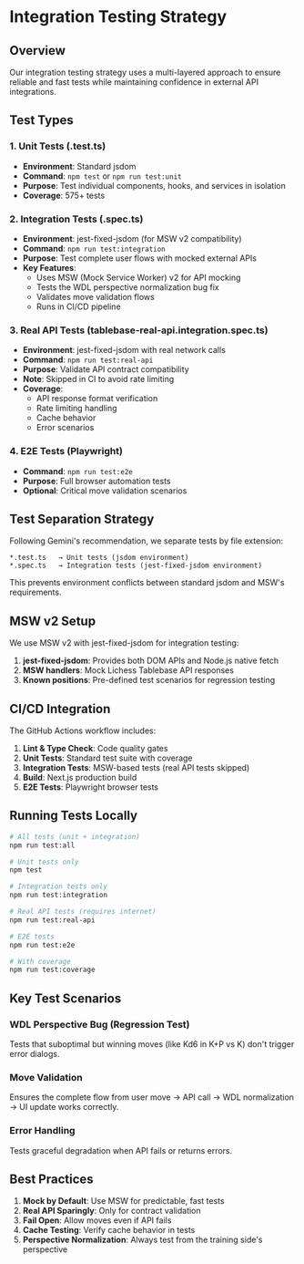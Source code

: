 # Integration Testing Strategy

## Overview

Our integration testing strategy uses a multi-layered approach to ensure reliable and fast tests while maintaining confidence in external API integrations.

## Test Types

### 1. Unit Tests (.test.ts)

- **Environment**: Standard jsdom
- **Command**: `npm test` or `npm run test:unit`
- **Purpose**: Test individual components, hooks, and services in isolation
- **Coverage**: 575+ tests

### 2. Integration Tests (.spec.ts)

- **Environment**: jest-fixed-jsdom (for MSW v2 compatibility)
- **Command**: `npm run test:integration`
- **Purpose**: Test complete user flows with mocked external APIs
- **Key Features**:
  - Uses MSW (Mock Service Worker) v2 for API mocking
  - Tests the WDL perspective normalization bug fix
  - Validates move validation flows
  - Runs in CI/CD pipeline

### 3. Real API Tests (tablebase-real-api.integration.spec.ts)

- **Environment**: jest-fixed-jsdom with real network calls
- **Command**: `npm run test:real-api`
- **Purpose**: Validate API contract compatibility
- **Note**: Skipped in CI to avoid rate limiting
- **Coverage**:
  - API response format verification
  - Rate limiting handling
  - Cache behavior
  - Error scenarios

### 4. E2E Tests (Playwright)

- **Command**: `npm run test:e2e`
- **Purpose**: Full browser automation tests
- **Optional**: Critical move validation scenarios

## Test Separation Strategy

Following Gemini's recommendation, we separate tests by file extension:

```
*.test.ts   → Unit tests (jsdom environment)
*.spec.ts   → Integration tests (jest-fixed-jsdom environment)
```

This prevents environment conflicts between standard jsdom and MSW's requirements.

## MSW v2 Setup

We use MSW v2 with jest-fixed-jsdom for integration testing:

1. **jest-fixed-jsdom**: Provides both DOM APIs and Node.js native fetch
2. **MSW handlers**: Mock Lichess Tablebase API responses
3. **Known positions**: Pre-defined test scenarios for regression testing

## CI/CD Integration

The GitHub Actions workflow includes:

1. **Lint & Type Check**: Code quality gates
2. **Unit Tests**: Standard test suite with coverage
3. **Integration Tests**: MSW-based tests (real API tests skipped)
4. **Build**: Next.js production build
5. **E2E Tests**: Playwright browser tests

## Running Tests Locally

```bash
# All tests (unit + integration)
npm run test:all

# Unit tests only
npm test

# Integration tests only
npm run test:integration

# Real API tests (requires internet)
npm run test:real-api

# E2E tests
npm run test:e2e

# With coverage
npm run test:coverage
```

## Key Test Scenarios

### WDL Perspective Bug (Regression Test)

Tests that suboptimal but winning moves (like Kd6 in K+P vs K) don't trigger error dialogs.

### Move Validation

Ensures the complete flow from user move → API call → WDL normalization → UI update works correctly.

### Error Handling

Tests graceful degradation when API fails or returns errors.

## Best Practices

1. **Mock by Default**: Use MSW for predictable, fast tests
2. **Real API Sparingly**: Only for contract validation
3. **Fail Open**: Allow moves even if API fails
4. **Cache Testing**: Verify cache behavior in tests
5. **Perspective Normalization**: Always test from the training side's perspective

